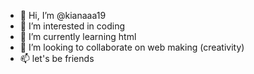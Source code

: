 - 👋 Hi, I’m @kianaaa19
- 👀 I’m interested in coding
- 🌱 I’m currently learning html
- 💞️ I’m looking to collaborate on web making (creativity)
- 📫 let's be friends

<!---
kianaaa19/kianaaa19 is a ✨ special ✨ repository because its `README.md` (this file) appears on your GitHub profile.
You can click the Preview link to take a look at your changes.
--->
